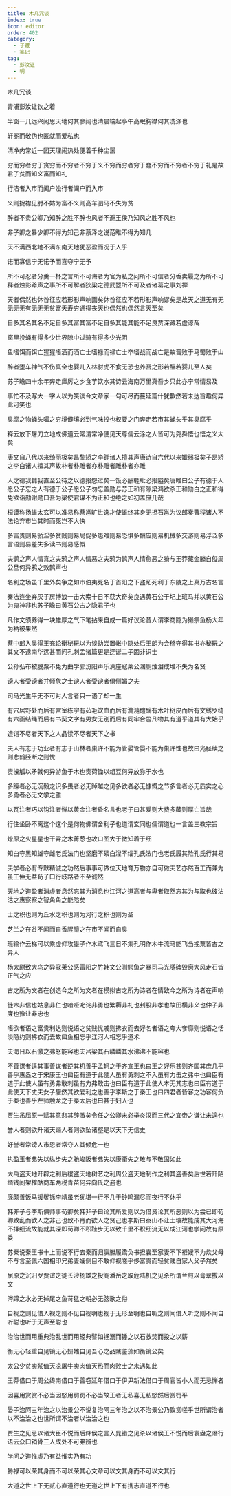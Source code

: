 ```yaml
---
title: 木几冗谈
index: true
icon: editor
order: 402
category:
  - 子藏
  - 笔记
tag:
  - 彭汝让
  - 明
---
```


木几冗谈  

青浦彭汝让钦之着  

半窗一几远兴闲思天地何其寥阔也清晨端起亭午高眠胸襟何其洗涤也  

轩冕而敬伪也匿就而爱私也  

清净内常近一团天理闹热处便着千种尘嚣  

穷而穷者穷于贪穷而不穷者不穷于义不穷而穷者穷于蠢不穷而不穷者不穷于礼是故君子贫而知义富而知礼  

行洁者入市而阖户浊行者阖户而入市  

义则捉襟见肘不妨为富不义则高车驷马不失为贫  

醉者不贵公卿乃知醉之胜不醉也风者不避王侯乃知风之胜不风也  

非子卿之暴少卿不得为知己非蔡泽之说范睢不得为知几  

天不满西北地不满东南天地犹恶盈而况于人乎  

诺而寡信宁无诺予而喜夺宁无予  

所不可忍者分羹一杯之言所不可诲者为官为私之问所不可信者分香卖履之为所不可释者烛影斧声之事所不可解者狄梁之德武瞾所不可及者诸葛之事刘禅  

天者偶然也休咎征应若形影声响画矣休咎征应不若形影声响谬矣是故天之道无有无无无无有无无无贫富夭寿穷通得丧天也偶然也偶然言天至矣  

自多其名其名不足自多其富其富不足自多其能其能不足良贾深藏若虚谅哉  

窗里投蝇有得多少世界隙中过骑有得多少光阴  

鱼嗜饵而饵亡猩猩嗜酒而酒亡士嗜禄而禄亡士卒嗜战而战亡是故晋败于马蜀败于山  

醉者堕车神气不伤真全也婴儿入林豺虎不食无恐也养吾之形若醉若婴儿至人矣  

苏子瞻四十余年奔走瘴厉之乡食芋饮水其诗云海南万里真吾乡只此亦宁常情易及  

事忙不及写大一字人以为笑谈今文章家一句可尽而蔓延篇什犹歉然若未达旨趣何异此可笑也  

臭腐之物蝇头嘬之穷境僻壤必到气味投也权要之门奔走若市其蝇头乎其臭腐乎  

释云放下屠刀立地成佛道云常清常净便见天尊儒云涂之人皆可为尧舜悟也悟之义大矣  

唐文自八代以来绮丽极矣昌黎矫之李翱诸人擅其声唐诗自六代以来孅弱极矣子昂矫之李白诸人擅其声故朴者朴雕者亦朴雕者雕朴者亦雕  

人之德我雠我直至公待之以德报怨过矣一饭必酬睚眦必报隘矣唐睢曰公子有德于人愿公子忘之人有德于公子愿公子勿忘盖勋与苏正和有隙梁鸿欲杀正和勋白之正和得免欲诣勋谢勋曰吾为梁使君谋不为正和也绝之如初盖庶几哉  

桓谭称扬雄太玄可以准易称蔡邕旷世逸才使雄终其身无担石邕为议郎奏曹程诸人不法论弃市当其时而死岂不大快  

多富贵则易骄淫多贫贱则易局促多患难则易恐惧多酬应则易机械多交游则易浮泛多言语则易差失多读书则易感慨  

夫鹊之声人情喜之夫鸦之声人情恶之夫鸦为鹊声人情愈恶之猗与王莽藏金縢自儗周公旦何异鸦之效鹊声也  

名利之场虽千里外矣争之如市伯夷死名于首阳之下盗跖死利于东陵之上真万古名言  

秦法连坐弃灰子房博浪一击大索十日不获大奇矣良遇黄石公于圮上班马并以黄石公为鬼神非也苏子瞻曰黄石公古之隐君子也  

凡作文须养得一块雄厚之气下笔拈来自成一篇好议论昔人谓李商隐为獭祭鱼杨大年为衲被果然  

蔡中郎入吴得王充论衡秘玩以为谈助尝置帐中隐处后王朗为会稽守得其书亦秘玩之其文不逮南华远甚而问孔刺孟诸篇更是迂诞二子固非识士  

公孙弘布被脱粟不免为曲学郭汾阳声乐满座寇莱公溷厕烛泪成堆不失为名贤  

谤人者受谤者并倾危之士谀人者受谀者俱侧媚之夫  

司马光生平无不可对人言者只一语了却一生  

有穴居野处而后有宫室栋宇有茹毛饮血而后有滫瀡醴醨有木叶树皮而后有文绣罗绮有六画结绳而后有书契文字有男女无别而后有同牢合卺凡物其有道乎道其有大始乎  

造诣不尽者天下之人品读不尽者天下之书  

夫人有志于功业者有志于山林者巢许不能为管晏管晏不能为巢许性也故曰凫胫续之则悲鹤胫断之则忧  

责操觚以矛戟何异游鱼于木也责荷锄以俎豆何异放狝于水也  

多躁者必无沉毅之识多畏者必无踔越之见多欲者必无慷慨之节多言者必无质实之心多勇者必无文学之雅  

以瓦注者巧以钩注者惮以黄金注者昏名言也老子曰甚爱则大费多藏则厚亡旨哉  

行住坐卧不离这个这个是何物佛谓舍利子也道谓玄同也儒谓道也一言盖三教宗旨  

燎原之火星星也干霄之木菁葱也故曰图大于微知着于细  

知白守黑知雄守雌老氏法门也坚磨不磷白湼不缁孔氏法门也老氏履其险孔氏行其易  

夫学者必有专默精诚之功然后事事可做位天地育万物亦自可做夫艺亦然百工而兼为虽工倕无益荀子曰行歧路者不至诚然  

天地之道盈者消虚者息然忘其为消息也江河之道高者与卑者取然忘其为与取也彼沾沽之惠察察之智角角之能隘矣  

士之积也则为丘水之积也则为河行之积也则为圣  

芝兰之在谷不闻而自香腥膻之在市不闻而自臭  

班输作云梯可以乘虚仰攻墨子作木鸢飞三日不集孔明作木牛流马能飞刍挽粟皆古之异人  

杨太尉致大鸟之异寇莱公感雷阳之竹韩文公驯鳄鱼之暴司马光隧碑毁磨大风走石皆正气之应  

古之所为文者在创造今之所为文者在模拟古之所为诗者在情致今之所为诗者在声响  

徙木非信也姑息非仁也喑哑叱诧非勇也繁耨非礼也刲股非孝也故田横非义也仲子非廉也豫让非忠也  

嗜欲者语之富贵利达则悦语之贫贱忧戚则拂衣而去好名者语之夸大奓靡则悦语之恬淡隐约则拂衣而去故曰鱼相忘乎江河人相忘乎道术  

夫海日以石激之弗怒能容也夫吕梁其石嶙嶙其水沸沸不能容也  

不善谋者适其事善谋者逆其机善乎孟轲之于齐宣王也曰王之好乐甚则齐国其庶几乎善乎惠盎之于宋康王也曰臣有道于此使人虽有勇刺之不入虽有力击之弗中也曰臣有道于此使人虽有勇弗敢刺虽有力弗敢击也曰臣有道于此使人本无其志也曰臣有道于此使天下丈夫女子驩然其欲爱利之也善乎李斯之于秦王也曰四君者皆客之功客何负于秦也善乎左师触龙之于秦太后也曰甚于妇人也  

贾生吊屈原一赋其意悲其辞激矣令任之公卿未必举炎汉而三代之宜帝之谦让未遑也  

誉人者则欲升诸天谮人者则欲坠诸壑是以天下无信史  

好誉者常谤人市恩者常夺人其倾危一也  

执盈玉者弗失以纵步失之驰峻阪者弗失以康衢失之敬与不敬固如此  

大禹盗天地开辟之利后稷盗天地树艺之利周公盗天地制作之利其盗善矣后世若阡陌缗钱间架榷酤商车两税青苗何异向氏之盗也  

廉颇善饭马援矍铄李靖虽老犹堪一行不几于钟鸣漏尽而夜行不休乎  

韩非子与李斯俱师事荀卿矣韩非子曰论其所爱则以为借资论其所恶则以为尝已即荀卿致乱而欲人之非己也致不肖而欲人之贤己也李斯曰泰山不让土壤故能成其大河海不择细流故能就其深即荀卿不积跬步无以致千里不积细流无以成江河也学问故有原委  

苏秦说秦王书十上而说不行去秦而归赢縢履蹻负书担囊至家妻不下袵嫂不为炊父母不与言至佩六国相印兄弟妻嫂侧目不敢仰视嗟乎侈富贵而轻贫贱自家人父子然矣  

屈原之沉汨罗贾谊之徙长沙扬雄之投阁潘岳之取危陆机之见杀所谓兰煎以膏翠拔以文  

涔蹄之水必无掉尾之鱼苛猛之朝必无弦歌之俗  

自视之则见借人视之则不见自视明也视于无形至明也自听之则闻借人听之则不闻自听聪也听于无声至聪也  

治治世而用重典治乱世而用轻典譬如拯溺而锤之以石救焚而投之以薪  

衡无心轻重自见镜无心妍媸自见吾心之品隲鉴藻如衡镜公矣  

太公少贫卖浆值天凉屠牛卖肉值天热而肉败士之未遇如此  

王莽借口于周公终南借口于善卷延年借口于伊尹新法借口于周官皆小人而无忌惮者  

因喜用赏赏不必当因怒用罚罚不必当故王者无私喜无私怒然后赏罚平  

晏子治阿三年治之以治景公不说复治阿三年治之以不治景公乃致赏嗟乎世所谓治者以不治治之也世所谓不治者以治治之也  

贾生之见忌以诸大臣不悦而后绛侯之言入晁错之见杀以诸侯王不悦而后袁盎之谮行语云众口销骨三人成处不可弗辨也  

学问之道惟虚乃有益惟实乃有功  

爵禄可以荣其身而不可以荣其心文章可以文其身而不可以文其行  

大道之世上下无贰心直道行也无道之世上下有携志直道不行也  
